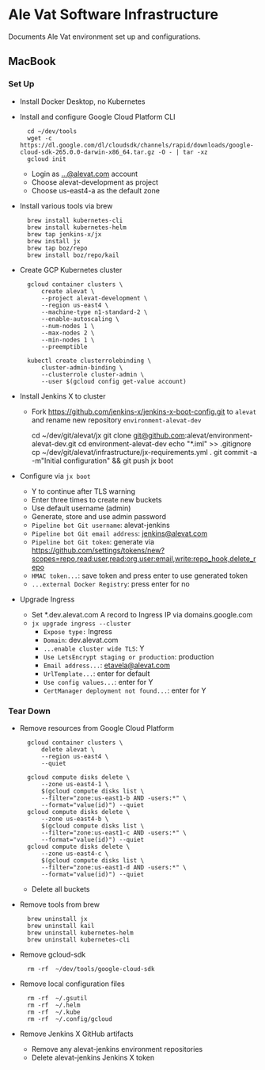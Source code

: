 # Ale Vat Software Infrastructure
Documents Ale Vat environment set up and configurations.

## MacBook

### Set Up

* Install Docker Desktop, no Kubernetes

* Install and configure Google Cloud Platform CLI

        cd ~/dev/tools
        wget -c https://dl.google.com/dl/cloudsdk/channels/rapid/downloads/google-cloud-sdk-265.0.0-darwin-x86_64.tar.gz -O - | tar -xz
        gcloud init
        
    * Login as ...@alevat.com account
    * Choose alevat-development as project
    * Choose us-east4-a as the default zone

* Install various tools via brew

        brew install kubernetes-cli        
        brew install kubernetes-helm
        brew tap jenkins-x/jx
        brew install jx
        brew tap boz/repo
        brew install boz/repo/kail
        
* Create GCP Kubernetes cluster

        gcloud container clusters \
            create alevat \
            --project alevat-development \
            --region us-east4 \
            --machine-type n1-standard-2 \
            --enable-autoscaling \
            --num-nodes 1 \
            --max-nodes 2 \
            --min-nodes 1 \
            --preemptible
        
        kubectl create clusterrolebinding \
            cluster-admin-binding \
            --clusterrole cluster-admin \
            --user $(gcloud config get-value account)
        
* Install Jenkins X to cluster

    * Fork https://github.com/jenkins-x/jenkins-x-boot-config.git to `alevat` and rename new 
      repository `environment-alevat-dev`
    
    
        cd ~/dev/git/alevat/jx
        git clone git@github.com:alevat/environment-alevat-dev.git
        cd environment-alevat-dev
        echo "*.iml" >> .gitignore
        cp ~/dev/git/alevat/infrastructure/jx-requirements.yml .
        git commit -a -m"Initial configuration" && git push
        jx boot
        
*  Configure via `jx boot`
    * Y to continue after TLS warning
    * Enter three times to create new buckets
    * Use default username (admin)
    * Generate, store and use admin password
    * `Pipeline bot Git username`: alevat-jenkins
    * `Pipeline bot Git email address`: jenkins@alevat.com
    * `Pipeline bot Git token`: generate via https://github.com/settings/tokens/new?scopes=repo,read:user,read:org,user:email,write:repo_hook,delete_repo
    * `HMAC token...`: save token and press enter to use generated token
    * `...external Docker Registry`: press enter for no
    
* Upgrade Ingress
    
    * Set *.dev.alevat.com A record to Ingress IP via domains.google.com
    * `jx upgrade ingress --cluster`
        * `Expose type:` Ingress
        * `Domain`: dev.alevat.com
        * `...enable cluster wide TLS`: Y
        * `Use LetsEncrypt staging or production`: production
        * `Email address...`: etavela@alevat.com
        * `UrlTemplate...`: enter for default
        * `Use config values...`: enter for Y
        * `CertManager deployment not found...`: enter for Y
        

### Tear Down

* Remove resources from Google Cloud Platform

        gcloud container clusters \
            delete alevat \
            --region us-east4 \
            --quiet
            
        gcloud compute disks delete \
            --zone us-east4-1 \
            $(gcloud compute disks list \
            --filter="zone:us-east1-b AND -users:*" \
            --format="value(id)") --quiet
        gcloud compute disks delete \
            --zone us-east4-b \
            $(gcloud compute disks list \
            --filter="zone:us-east1-c AND -users:*" \
            --format="value(id)") --quiet
        gcloud compute disks delete \
            --zone us-east4-c \
            $(gcloud compute disks list \
            --filter="zone:us-east1-d AND -users:*" \
            --format="value(id)") --quiet
            
    * Delete all buckets

* Remove tools from brew

        brew uninstall jx
        brew uninstall kail
        brew uninstall kubernetes-helm
        brew uninstall kubernetes-cli

* Remove gcloud-sdk

        rm -rf  ~/dev/tools/google-cloud-sdk

* Remove local configuration files

        rm -rf  ~/.gsutil
        rm -rf  ~/.helm
        rm -rf  ~/.kube
        rm -rf  ~/.config/gcloud
        
* Remove Jenkins X GitHub artifacts
    * Remove any alevat-jenkins environment repositories
    * Delete alevat-jenkins Jenkins X token
